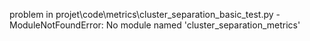 problem in projet\code\metrics\cluster_separation_basic_test.py - ModuleNotFoundError: No module named 'cluster_separation_metrics'
